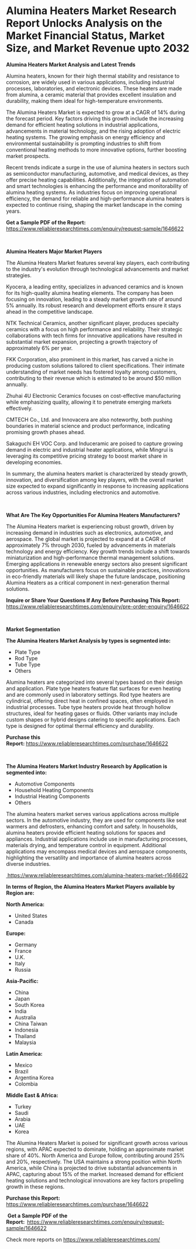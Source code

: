<p><h1>Alumina Heaters Market Research Report Unlocks Analysis on the Market Financial Status, Market Size, and Market Revenue upto 2032</h1></p><p><strong>Alumina Heaters Market Analysis and Latest Trends</strong></p>
<p><p>Alumina heaters, known for their high thermal stability and resistance to corrosion, are widely used in various applications, including industrial processes, laboratories, and electronic devices. These heaters are made from alumina, a ceramic material that provides excellent insulation and durability, making them ideal for high-temperature environments. </p><p>The Alumina Heaters Market is expected to grow at a CAGR of 14% during the forecast period. Key factors driving this growth include the increasing demand for efficient heating solutions in industrial applications, advancements in material technology, and the rising adoption of electric heating systems. The growing emphasis on energy efficiency and environmental sustainability is prompting industries to shift from conventional heating methods to more innovative options, further boosting market prospects.</p><p>Recent trends indicate a surge in the use of alumina heaters in sectors such as semiconductor manufacturing, automotive, and medical devices, as they offer precise heating capabilities. Additionally, the integration of automation and smart technologies is enhancing the performance and monitorability of alumina heating systems. As industries focus on improving operational efficiency, the demand for reliable and high-performance alumina heaters is expected to continue rising, shaping the market landscape in the coming years.</p></p>
<p><strong>Get a Sample PDF of the Report:&nbsp;</strong> <a href="https://www.reliableresearchtimes.com/enquiry/request-sample/1646622?utm_campaign=2940&utm_medium=2&utm_source=Github&utm_content=ia&utm_term=11042025&utm_id=alumina-heaters">https://www.reliableresearchtimes.com/enquiry/request-sample/1646622</a></p>
<p>&nbsp;</p>
<p><strong>Alumina Heaters Major Market Players</strong></p>
<p><p>The Alumina Heaters Market features several key players, each contributing to the industry's evolution through technological advancements and market strategies. </p><p>Kyocera, a leading entity, specializes in advanced ceramics and is known for its high-quality alumina heating elements. The company has been focusing on innovation, leading to a steady market growth rate of around 5% annually. Its robust research and development efforts ensure it stays ahead in the competitive landscape.</p><p>NTK Technical Ceramics, another significant player, produces specialty ceramics with a focus on high performance and reliability. Their strategic collaborations with tech firms for innovative applications have resulted in substantial market expansion, projecting a growth trajectory of approximately 6% per year.</p><p>FKK Corporation, also prominent in this market, has carved a niche in producing custom solutions tailored to client specifications. Their intimate understanding of market needs has fostered loyalty among customers, contributing to their revenue which is estimated to be around $50 million annually.</p><p>Zhuhai 4U Electronic Ceramics focuses on cost-effective manufacturing while emphasizing quality, allowing it to penetrate emerging markets effectively. </p><p>CMTECH Co., Ltd. and Innovacera are also noteworthy, both pushing boundaries in material science and product performance, indicating promising growth phases ahead.</p><p>Sakaguchi EH VOC Corp. and Induceramic are poised to capture growing demand in electric and industrial heater applications, while Mingrui is leveraging its competitive pricing strategy to boost market share in developing economies.</p><p>In summary, the alumina heaters market is characterized by steady growth, innovation, and diversification among key players, with the overall market size expected to expand significantly in response to increasing applications across various industries, including electronics and automotive.</p></p>
<p>&nbsp;</p>
<p><strong>What Are The Key Opportunities For Alumina Heaters Manufacturers?</strong></p>
<p><p>The Alumina Heaters market is experiencing robust growth, driven by increasing demand in industries such as electronics, automotive, and aerospace. The global market is projected to expand at a CAGR of approximately 7% through 2030, fueled by advancements in materials technology and energy efficiency. Key growth trends include a shift towards miniaturization and high-performance thermal management solutions. Emerging applications in renewable energy sectors also present significant opportunities. As manufacturers focus on sustainable practices, innovations in eco-friendly materials will likely shape the future landscape, positioning Alumina Heaters as a critical component in next-generation thermal solutions.</p></p>
<p><strong>Inquire or Share Your Questions If Any Before Purchasing This Report:</strong> <a href="https://www.reliableresearchtimes.com/enquiry/pre-order-enquiry/1646622?utm_campaign=2940&utm_medium=2&utm_source=Github&utm_content=ia&utm_term=11042025&utm_id=alumina-heaters">https://www.reliableresearchtimes.com/enquiry/pre-order-enquiry/1646622</a></p>
<p>&nbsp;</p>
<p><strong>Market Segmentation</strong></p>
<p><strong>The Alumina Heaters Market Analysis by types is segmented into:</strong></p>
<p><ul><li>Plate Type</li><li>Rod Type</li><li>Tube Type</li><li>Others</li></ul></p>
<p><p>Alumina heaters are categorized into several types based on their design and application. Plate type heaters feature flat surfaces for even heating and are commonly used in laboratory settings. Rod type heaters are cylindrical, offering direct heat in confined spaces, often employed in industrial processes. Tube type heaters provide heat through hollow structures, ideal for heating gases or fluids. Other variants may include custom shapes or hybrid designs catering to specific applications. Each type is designed for optimal thermal efficiency and durability.</p></p>
<p><strong>Purchase this Report:&nbsp;</strong><a href="https://www.reliableresearchtimes.com/purchase/1646622?utm_campaign=2940&utm_medium=2&utm_source=Github&utm_content=ia&utm_term=11042025&utm_id=alumina-heaters">https://www.reliableresearchtimes.com/purchase/1646622</a></p>
<p>&nbsp;</p>
<p><strong>The Alumina Heaters Market Industry Research by Application is segmented into:</strong></p>
<p><ul><li>Automotive Components</li><li>Household Heating Components</li><li>Industrial Heating Components</li><li>Others</li></ul></p>
<p><p>The alumina heaters market serves various applications across multiple sectors. In the automotive industry, they are used for components like seat warmers and defrosters, enhancing comfort and safety. In households, alumina heaters provide efficient heating solutions for spaces and appliances. Industrial applications include use in manufacturing processes, materials drying, and temperature control in equipment. Additional applications may encompass medical devices and aerospace components, highlighting the versatility and importance of alumina heaters across diverse industries.</p></p>
<p><a href="https://www.reliableresearchtimes.com/alumina-heaters-market-r1646622?utm_campaign=2940&utm_medium=2&utm_source=Github&utm_content=ia&utm_term=11042025&utm_id=alumina-heaters">&nbsp;https://www.reliableresearchtimes.com/alumina-heaters-market-r1646622</a></p>
<p><strong>In terms of Region, the Alumina Heaters Market Players available by Region are:</strong></p>
<p>
    <p> <strong> North America: </strong>
        <ul>
            <li>United States</li>
            <li>Canada</li>
        </ul>
        </p> 
    <p> <strong> Europe: </strong>
        <ul>
            <li>Germany</li>
            <li>France</li>
            <li>U.K.</li>
            <li>Italy</li>
            <li>Russia</li>
        </ul>
        </p> 
    <p> <strong> Asia-Pacific: </strong>
        <ul>
            <li>China</li>
            <li>Japan</li>
            <li>South Korea</li>
            <li>India</li>
            <li>Australia</li>
            <li>China Taiwan</li>
            <li>Indonesia</li>
            <li>Thailand</li>
            <li>Malaysia</li>
        </ul>
        </p> 
    <p> <strong> Latin America: </strong>
        <ul>
            <li>Mexico</li>
            <li>Brazil</li>
            <li>Argentina Korea</li>
            <li>Colombia</li>
        </ul>
        </p> 
    <p> <strong> Middle East & Africa: </strong>
        <ul>
            <li>Turkey</li>
            <li>Saudi</li>
            <li>Arabia</li>
            <li>UAE</li>
            <li>Korea</li>
        </ul>
    </p>
    </p>
<p><p>The Alumina Heaters Market is poised for significant growth across various regions, with APAC expected to dominate, holding an approximate market share of 40%. North America and Europe follow, contributing around 25% and 20%, respectively. The USA maintains a strong position within North America, while China is projected to drive substantial advancements in APAC, capturing about 15% of the market. Increased demand for efficient heating solutions and technological innovations are key factors propelling growth in these regions.</p></p>
<p><strong>Purchase this Report: </strong><a href="https://www.reliableresearchtimes.com/purchase/1646622?utm_campaign=2940&utm_medium=2&utm_source=Github&utm_content=ia&utm_term=11042025&utm_id=alumina-heaters">https://www.reliableresearchtimes.com/purchase/1646622</a></p>
<p>&nbsp;<strong>Get a Sample PDF of the Report:&nbsp;&nbsp;</strong><a href="https://www.reliableresearchtimes.com/enquiry/request-sample/1646622?utm_campaign=2940&utm_medium=2&utm_source=Github&utm_content=ia&utm_term=11042025&utm_id=alumina-heaters">https://www.reliableresearchtimes.com/enquiry/request-sample/1646622</a></p>
<p><strong></strong></p>
<p>Check more reports on <a href="https://www.reliableresearchtimes.com/?utm_campaign=2940&utm_medium=2&utm_source=Github&utm_content=ia&utm_term=11042025&utm_id=alumina-heaters">https://www.reliableresearchtimes.com/</a></p>